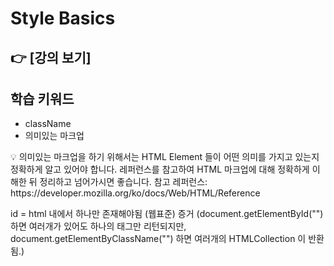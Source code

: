 # Style Basics

## 👉 [강의 보기]

## 학습 키워드

- className
- 의미있는 마크업

<aside>
💡 의미있는 마크업을 하기 위해서는 HTML Element 들이 어떤 의미를 가지고 있는지 정확하게 알고 있어야 합니다. 레퍼런스를 참고하여 HTML 마크업에 대해 정확하게 이해한 뒤 정리하고 넘어가시면 좋습니다.
참고 레퍼런스: https://developer.mozilla.org/ko/docs/Web/HTML/Reference
</aside>

id = html 내에서 하나만 존재해야됨 (웹표준)
증거 (document.getElementById("") 하면 여러개가 있어도 하나의 태그만 리턴되지만,
document.getElementByClassName("") 하면 여러개의 HTMLCollection 이 반환됨.)
